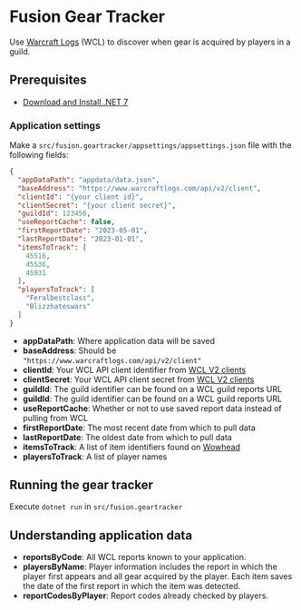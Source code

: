 # Fusion Gear Tracker

Use [Warcraft Logs](https://www.warcraftlogs.com) (WCL) to discover when gear is acquired by players in a guild.

## Prerequisites

- [Download and Install .NET 7](https://dotnet.microsoft.com/download)

### Application settings

Make a `src/fusion.geartracker/appsettings/appsettings.json` file with the following fields:

```json
{
  "appDataPath": "appdata/data.json",
  "baseAddress": "https://www.warcraftlogs.com/api/v2/client",
  "clientId": "{your client id}",
  "clientSecret": "{your client secret}",
  "guildId": 123456,
  "useReportCache": false,
  "firstReportDate": "2023-05-01",
  "lastReportDate": "2023-01-01",
  "itemsToTrack": [
    45516,
    45536,
    45931
  ],
  "playersToTrack": [
    "Feralbestclass",
    "Blizzhateswars"
  ]
}
```

- **appDataPath**: Where application data will be saved
- **baseAddress**: Should be `"https://www.warcraftlogs.com/api/v2/client"`
- **clientId**: Your WCL API client identifier from [WCL V2 clients](https://classic.warcraftlogs.com/api/clients)
- **clientSecret**: Your WCL API client secret from [WCL V2 clients](https://classic.warcraftlogs.com/api/clients)
- **guildId**: The guild identifier can be found on a WCL guild reports URL
- **guildId**: The guild identifier can be found on a WCL guild reports URL
- **useReportCache**: Whether or not to use saved report data instead of pulling from WCL
- **firstReportDate**: The most recent date from which to pull data
- **lastReportDate**: The oldest date from which to pull data
- **itemsToTrack**: A list of item identifiers found on [Wowhead](https://www.wowhead.com)
- **playersToTrack**: A list of player names

## Running the gear tracker

Execute `dotnet run` in `src/fusion.geartracker`

## Understanding application data

- **reportsByCode**: All WCL reports known to your application.
- **playersByName**: Player information includes the report in which the player first appears and all gear acquired by the player. Each item saves the date of the first report in which the item was detected.
- **reportCodesByPlayer**: Report codes already checked by players.
